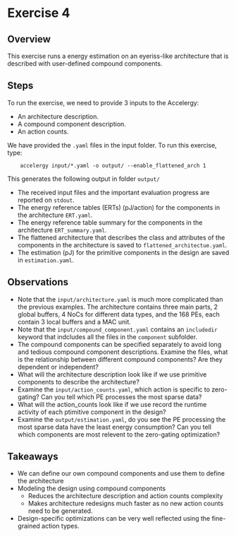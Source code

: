 Exercise 4
==========

## Overview

This exercise runs a energy estimation on an eyeriss-like architecture
that is described with user-defined compound components.
## Steps

To run the exercise, we need to provide 3 inputs to the Accelergy:
- An architecture description.
- A compound component description.
- An action counts.


We have provided the `.yaml` files in the input folder. To run this exercise, type: 

```
    accelergy input/*.yaml -o output/ --enable_flattened_arch 1
```

This generates the following output in folder `output/`
- The received input files and the important evaluation progress are reported on `stdout`.
- The energy reference tables (ERTs) (pJ/action) for the components in the architecture `ERT.yaml`.
- The energy reference table summary for the components in the architecture `ERT_summary.yaml`.
- The flattened architecture that describes the class and attributes of the components in
the architecture is saved to `flattened_architectue.yaml`.
- The estimation (pJ) for the primitive components in the design are saved in `estimation.yaml`.


## Observations

- Note that the `input/architecture.yaml` is much more complicated than the previous examples. The architecture contains three main parts, 2 global buffers, 4 NoCs for different data types, and the 168 PEs, each contain 3 local buffers and a MAC unit.
- Note that the `input/compound_component.yaml` contains an `includedir` keyword that indcludes all the files in the `component` subfolder.
- The compound components can be specified separately to avoid long and tedious compound component descriptions. Examine the files, what is the relationship between different compound components? Are they dependent or independent? 
- What will the architecture description look like if we use primitive components to describe the architecture?
- Examine the `input/action_counts.yaml`, which action is specific to zero-gating? Can you tell which PE processes the most sparse data? 
- What will the action_counts look like if we use record the runtime activity of each ptimitive component in the design?
- Examine the `output/estimation.yaml`, do you see the PE processing the most sparse data have the least energy consumption? Can you tell which components are most relevent to the zero-gating optimization?


## Takeaways
- We can define our own compound components and use them to define the architecture
- Modeling the design using compound components 
  - Reduces the architecture description and action counts complexity 
  - Makes architecture redesigns much faster as no new action counts need to be 
    generated. 
- Design-specific optimizations can be very well reflected using the fine-grained action types.
